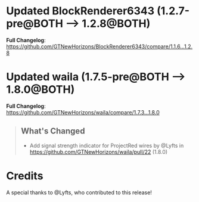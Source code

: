 # Updated BlockRenderer6343 (1.2.7-pre@BOTH --> 1.2.8@BOTH)
**Full Changelog**: https://github.com/GTNewHorizons/BlockRenderer6343/compare/1.1.6...1.2.8

# Updated waila (1.7.5-pre@BOTH --> 1.8.0@BOTH)
**Full Changelog**: https://github.com/GTNewHorizons/waila/compare/1.7.3...1.8.0
>## What's Changed
> * Add signal strength indicator for ProjectRed wires by @Lyfts in https://github.com/GTNewHorizons/waila/pull/22 (1.8.0)
>

# Credits
A special thanks to @Lyfts, who contributed to this release!